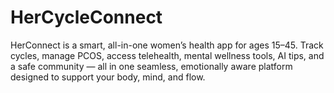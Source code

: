 # HerCycleConnect
HerConnect is a smart, all-in-one women’s health app for ages 15–45. Track cycles, manage PCOS, access telehealth, mental wellness tools, AI tips, and a safe community — all in one seamless, emotionally aware platform designed to support your body, mind, and flow.
